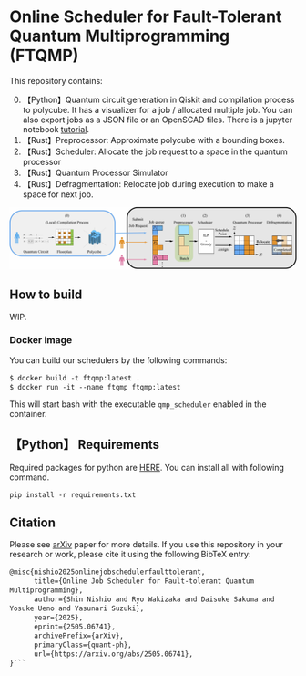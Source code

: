 # Online Scheduler for Fault-Tolerant Quantum Multiprogramming (FTQMP)
This repository contains:

0. 【Python】Quantum circuit generation in Qiskit and compilation process to polycube. It has a visualizer for a job / allocated multiple job. You can also export jobs as a JSON file or an OpenSCAD files. There is a jupyter notebook [tutorial](https://github.com/team-QMP/FTQMP-Scheduler/blob/main/python_examples/circuit_generation_and_compilation.ipynb).
1. 【Rust】Preprocessor: Approximate polycube with a bounding boxes.
2. 【Rust】Scheduler: Allocate the job request to a space in the quantum processor
3. 【Rust】Quantum Processor Simulator
4. 【Rust】Defragmentation: Relocate job during execution to make a space for next job.


![flow](https://github.com/team-QMP/FTQMP-Scheduler/blob/main/figs/QMP_flow.jpg)

## How to build

WIP.

### Docker image

You can build our schedulers by the following commands:

```
$ docker build -t ftqmp:latest .
$ docker run -it --name ftqmp ftqmp:latest
```

This will start bash with the executable `qmp_scheduler` enabled in the container.

## 【Python】 Requirements
Required packages for python are [HERE](https://github.com/team-QMP/FTQMP-Scheduler/blob/main/python_examples/requirements.txt). You can install all with following command.
```
pip install -r requirements.txt
```

<!-- ## Installation and usage -->

<!-- ## Examples -->

## Citation
Please see [arXiv](https://arxiv.org/abs/2505.06741) paper for more details. If you use this repository in your research or work, please cite it using the following BibTeX entry:

```
@misc{nishio2025onlinejobschedulerfaulttolerant,
      title={Online Job Scheduler for Fault-tolerant Quantum Multiprogramming}, 
      author={Shin Nishio and Ryo Wakizaka and Daisuke Sakuma and Yosuke Ueno and Yasunari Suzuki},
      year={2025},
      eprint={2505.06741},
      archivePrefix={arXiv},
      primaryClass={quant-ph},
      url={https://arxiv.org/abs/2505.06741}, 
}```
